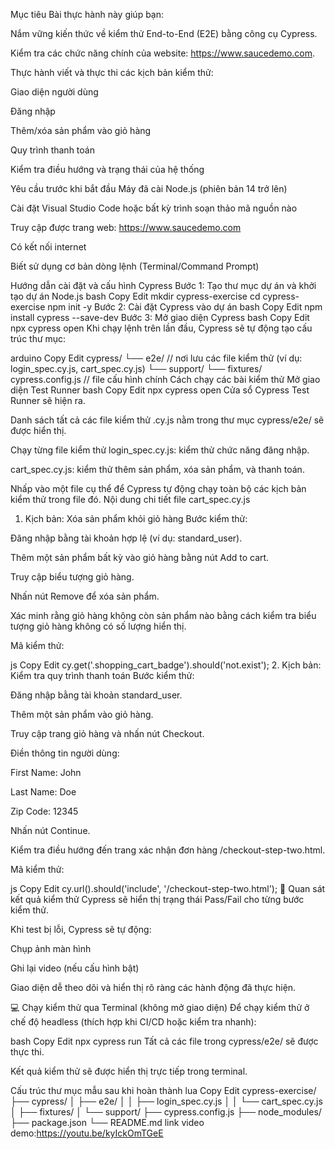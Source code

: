  Mục tiêu
Bài thực hành này giúp bạn:

Nắm vững kiến thức về kiểm thử End-to-End (E2E) bằng công cụ Cypress.

Kiểm tra các chức năng chính của website: https://www.saucedemo.com.

Thực hành viết và thực thi các kịch bản kiểm thử:

Giao diện người dùng

Đăng nhập

Thêm/xóa sản phẩm vào giỏ hàng

Quy trình thanh toán

Kiểm tra điều hướng và trạng thái của hệ thống

Yêu cầu trước khi bắt đầu
Máy đã cài Node.js (phiên bản 14 trở lên)

Cài đặt Visual Studio Code hoặc bất kỳ trình soạn thảo mã nguồn nào

Truy cập được trang web: https://www.saucedemo.com

Có kết nối internet

Biết sử dụng cơ bản dòng lệnh (Terminal/Command Prompt)

Hướng dẫn cài đặt và cấu hình Cypress
Bước 1: Tạo thư mục dự án và khởi tạo dự án Node.js
bash
Copy
Edit
mkdir cypress-exercise
cd cypress-exercise
npm init -y
Bước 2: Cài đặt Cypress vào dự án
bash
Copy
Edit
npm install cypress --save-dev
Bước 3: Mở giao diện Cypress
bash
Copy
Edit
npx cypress open
 Khi chạy lệnh trên lần đầu, Cypress sẽ tự động tạo cấu trúc thư mục:

arduino
Copy
Edit
cypress/
  └── e2e/           // nơi lưu các file kiểm thử (ví dụ: login_spec.cy.js, cart_spec.cy.js)
  └── support/
  └── fixtures/
cypress.config.js     // file cấu hình chính
Cách chạy các bài kiểm thử
Mở giao diện Test Runner
bash
Copy
Edit
npx cypress open
Cửa sổ Cypress Test Runner sẽ hiện ra.

Danh sách tất cả các file kiểm thử .cy.js nằm trong thư mục cypress/e2e/ sẽ được hiển thị.

 Chạy từng file kiểm thử
login_spec.cy.js: kiểm thử chức năng đăng nhập.

cart_spec.cy.js: kiểm thử thêm sản phẩm, xóa sản phẩm, và thanh toán.

 Nhấp vào một file cụ thể để Cypress tự động chạy toàn bộ các kịch bản kiểm thử trong file đó.
 Nội dung chi tiết file cart_spec.cy.js
1.  Kịch bản: Xóa sản phẩm khỏi giỏ hàng
Bước kiểm thử:

Đăng nhập bằng tài khoản hợp lệ (ví dụ: standard_user).

Thêm một sản phẩm bất kỳ vào giỏ hàng bằng nút Add to cart.

Truy cập biểu tượng giỏ hàng.

Nhấn nút Remove để xóa sản phẩm.

Xác minh rằng giỏ hàng không còn sản phẩm nào bằng cách kiểm tra biểu tượng giỏ hàng không có số lượng hiển thị.

Mã kiểm thử:

js
Copy
Edit
cy.get('.shopping_cart_badge').should('not.exist');
2.  Kịch bản: Kiểm tra quy trình thanh toán
Bước kiểm thử:

Đăng nhập bằng tài khoản standard_user.

Thêm một sản phẩm vào giỏ hàng.

Truy cập trang giỏ hàng và nhấn nút Checkout.

Điền thông tin người dùng:

First Name: John

Last Name: Doe

Zip Code: 12345

Nhấn nút Continue.

Kiểm tra điều hướng đến trang xác nhận đơn hàng /checkout-step-two.html.

Mã kiểm thử:

js
Copy
Edit
cy.url().should('include', '/checkout-step-two.html');
📸 Quan sát kết quả kiểm thử
Cypress sẽ hiển thị trạng thái Pass/Fail cho từng bước kiểm thử.

Khi test bị lỗi, Cypress sẽ tự động:

Chụp ảnh màn hình

Ghi lại video (nếu cấu hình bật)

Giao diện dễ theo dõi và hiển thị rõ ràng các hành động đã thực hiện.

💻 Chạy kiểm thử qua Terminal (không mở giao diện)
Để chạy kiểm thử ở chế độ headless (thích hợp khi CI/CD hoặc kiểm tra nhanh):

bash
Copy
Edit
npx cypress run
Tất cả các file trong cypress/e2e/ sẽ được thực thi.

Kết quả kiểm thử sẽ được hiển thị trực tiếp trong terminal.

Cấu trúc thư mục mẫu sau khi hoàn thành
lua
Copy
Edit
cypress-exercise/
├── cypress/
│   ├── e2e/
│   │   ├── login_spec.cy.js
│   │   └── cart_spec.cy.js
│   ├── fixtures/
│   └── support/
├── cypress.config.js
├── node_modules/
├── package.json
└── README.md
link video demo:https://youtu.be/kyIckOmTGeE
